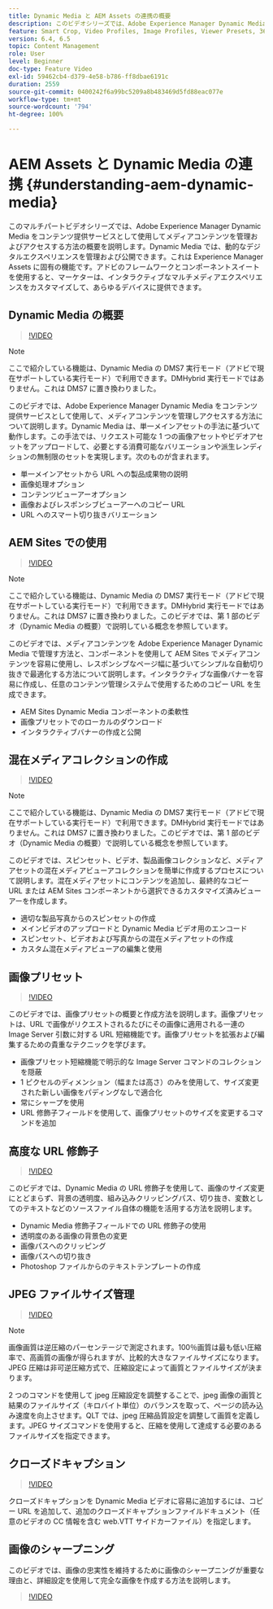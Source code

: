 ```yaml
---
title: Dynamic Media と AEM Assets の連携の概要
description: このビデオシリーズでは、Adobe Experience Manager Dynamic Media をコンテンツ提供サービスとして使用してメディアコンテンツを管理およびアクセスする方法の概要を説明します。Dynamic Media では、動的なデジタルエクスペリエンスを管理および公開できます。これは Experience Manager Assets に固有の機能です。アドビのフレームワークとコンポーネントスイートを使用すると、マーケターは、インタラクティブなマルチメディアエクスペリエンスをカスタマイズして、あらゆるデバイスに提供できます。
feature: Smart Crop, Video Profiles, Image Profiles, Viewer Presets, 360 VR Video, Image Sets, Spin Sets
version: 6.4, 6.5
topic: Content Management
role: User
level: Beginner
doc-type: Feature Video
exl-id: 59462cb4-d379-4e58-b786-ff8dbae6191c
duration: 2559
source-git-commit: 0400242f6a99bc5209a8b483469d5fd88eac077e
workflow-type: tm+mt
source-wordcount: '794'
ht-degree: 100%

---
```


# AEM Assets と Dynamic Media の連携 {#understanding-aem-dynamic-media}

このマルチパートビデオシリーズでは、Adobe Experience Manager Dynamic Media をコンテンツ提供サービスとして使用してメディアコンテンツを管理およびアクセスする方法の概要を説明します。Dynamic Media では、動的なデジタルエクスペリエンスを管理および公開できます。これは Experience Manager Assets に固有の機能です。アドビのフレームワークとコンポーネントスイートを使用すると、マーケターは、インタラクティブなマルチメディアエクスペリエンスをカスタマイズして、あらゆるデバイスに提供できます。

## Dynamic Media の概要

>[!VIDEO](https://video.tv.adobe.com/v/27144?quality=12&learn=on)

>[!NOTE]
>
>ここで紹介している機能は、Dynamic Media の DMS7 実行モード（アドビで現在サポートしている実行モード）で利用できます。DMHybrid 実行モードではありません。これは DMS7 に置き換わりました。

このビデオでは、Adobe Experience Manager Dynamic Media をコンテンツ提供サービスとして使用して、メディアコンテンツを管理しアクセスする方法について説明します。Dynamic Media は、単一メインアセットの手法に基づいて動作します。この手法では、リクエスト可能な 1 つの画像アセットやビデオアセットをアップロードして、必要とする消費可能なバリエーションや派生レンディションの無制限のセットを実現します。次のものが含まれます。

* 単一メインアセットから URL への製品成果物の説明
* 画像処理オプション
* コンテンツビューアーオプション
* 画像およびレスポンシブビューアーへのコピー URL
* URL へのスマート切り抜きバリエーション

## AEM Sites での使用

>[!VIDEO](https://video.tv.adobe.com/v/27145?quality=12&learn=on)

>[!NOTE]
>
>ここで紹介している機能は、Dynamic Media の DMS7 実行モード（アドビで現在サポートしている実行モード）で利用できます。DMHybrid 実行モードではありません。これは DMS7 に置き換わりました。このビデオでは、第 1 部のビデオ（Dynamic Media の概要）で説明している概念を参照しています。

このビデオでは、メディアコンテンツを Adobe Experience Manager Dynamic Media で管理す方法と、コンポーネントを使用して AEM Sites でメディアコンテンツを容易に使用し、レスポンシブなページ幅に基づいてシンプルな自動切り抜きで最適化する方法について説明します。インタラクティブな画像バナーを容易に作成し、任意のコンテンツ管理システムで使用するためのコピー URL を生成できます。

* AEM Sites Dynamic Media コンポーネントの柔軟性
* 画像プリセットでのローカルのダウンロード
* インタラクティブバナーの作成と公開

## 混在メディアコレクションの作成

>[!VIDEO](https://video.tv.adobe.com/v/27146?quality=12&learn=on)

>[!NOTE]
>
>ここで紹介している機能は、Dynamic Media の DMS7 実行モード（アドビで現在サポートしている実行モード）で利用できます。DMHybrid 実行モードではありません。これは DMS7 に置き換わりました。このビデオでは、第 1 部のビデオ（Dynamic Media の概要）で説明している概念を参照しています。

このビデオでは、スピンセット、ビデオ、製品画像コレクションなど、メディアアセットの混在メディアビューアコレクションを簡単に作成するプロセスについて説明します。混在メディアセットにコンテンツを追加し、最終的なコピー URL または AEM Sites コンポーネントから選択できるカスタマイズ済みビューアーを作成します。

* 適切な製品写真からのスピンセットの作成
* メインビデオのアップロードと Dynamic Media ビデオ用のエンコード
* スピンセット、ビデオおよび写真からの混在メディアセットの作成
* カスタム混在メディアビューアの編集と使用

## 画像プリセット

>[!VIDEO](https://video.tv.adobe.com/v/27320?quality=12&learn=on)

このビデオでは、画像プリセットの概要と作成方法を説明します。画像プリセットは、URL で画像がリクエストされるたびにその画像に適用される一連の Image Server 引数に対する URL 短縮機能です。画像プリセットを拡張および編集するための貴重なテクニックを学びます。

* 画像プリセット短縮機能で明示的な Image Server コマンドのコレクションを隠蔽
* 1 ピクセルのディメンション（幅または高さ）のみを使用して、サイズ変更された新しい画像をパディングなしで適合化
* 常にシャープを使用
* URL 修飾子フィールドを使用して、画像プリセットのサイズを変更するコマンドを追加

## 高度な URL 修飾子

>[!VIDEO](https://video.tv.adobe.com/v/27319?quality=12&learn=on)

このビデオでは、Dynamic Media の URL 修飾子を使用して、画像のサイズ変更にとどまらず、背景の透明度、組み込みクリッピングパス、切り抜き、変数としてのテキストなどのソースファイル自体の機能を活用する方法を説明します。

* Dynamic Media 修飾子フィールドでの URL 修飾子の使用
* 透明度のある画像の背景色の変更
* 画像パスへのクリッピング
* 画像パスへの切り抜き
* Photoshop ファイルからのテキストテンプレートの作成

## JPEG ファイルサイズ管理

>[!VIDEO](https://video.tv.adobe.com/v/27404?quality=12&learn=on)


>[!NOTE]
>
>画像画質は逆圧縮のパーセンテージで測定されます。100％画質は最も低い圧縮率で、高画質の画像が得られますが、比較的大きなファイルサイズになります。JPEG 圧縮は非可逆圧縮方式で、圧縮設定によって画質とファイルサイズが決まります。

2 つのコマンドを使用して jpeg 圧縮設定を調整することで、jpeg 画像の画質と結果のファイルサイズ（キロバイト単位）のバランスを取って、ページの読み込み速度を向上させます。QLT では、jpeg 圧縮品質設定を調整して画質を定義します。JPEG サイズコマンドを使用すると、圧縮を使用して達成する必要のあるファイルサイズを指定できます。

## クローズドキャプション

>[!VIDEO](https://video.tv.adobe.com/v/28074?quality=12&learn=on)

クローズドキャプションを Dynamic Media ビデオに容易に追加するには、コピー URL を追加して、追加のクローズドキャプションファイルドキュメント（任意のビデオの CC 情報を含む web.VTT サイドカーファイル）を指定します。

## 画像のシャープニング

このビデオでは、画像の忠実性を維持するために画像のシャープニングが重要な理由と、詳細設定を使用して完全な画像を作成する方法を説明します。

>[!VIDEO](https://demos-pub.assetsadobe.com/etc/dam/viewers/s7viewers/html5/VideoViewer.html?asset=%2Fcontent%2Fdam%2Fdm-public-facing-upgrade-portal-video%2F04_DynamicImagery_AdvancedSettings_071917_BH.mp4&amp;config=/etc/dam/presets/viewer/Video_social&amp;serverUrl=https%3A%2F%2Fadobedemo62-h.assetsadobe.com%2Fis%2Fimage%2F&amp;contenturl=%2F&amp;config2=/etc/dam/presets/analytics&amp;videoserverurl=https://gateway-na.assetsadobe.com/DMGateway/public/demoCo&amp;posterimage=/content/dam/dm-public-facing-upgrade-portal-video/04_DynamicImagery_AdvancedSettings_071917_BH.mp4)
